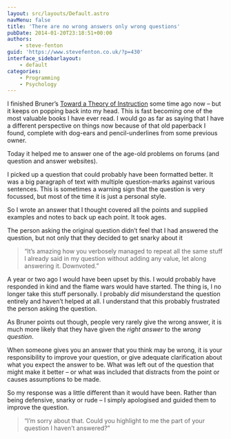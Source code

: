 ```yaml
---
layout: src/layouts/Default.astro
navMenu: false
title: 'There are no wrong answers only wrong questions'
pubDate: 2014-01-20T23:18:51+00:00
authors:
    - steve-fenton
guid: 'https://www.stevefenton.co.uk/?p=430'
interface_sidebarlayout:
    - default
categories:
    - Programming
    - Psychology
---
```


I finished Bruner’s [Toward a Theory of Instruction](http://www.amazon.co.uk/Toward-Theory-Instruction-Belknap-Press/dp/0674897013) some time ago now – but it keeps on popping back into my head. This is fast becoming one of the most valuable books I have ever read. I would go as far as saying that I have a different perspective on things now because of that old paperback I found, complete with dog-ears and pencil-underlines from some previous owner.

Today it helped me to answer one of the age-old problems on forums (and question and answer websites).

I picked up a question that could probably have been formatted better. It was a big paragraph of text with multiple question-marks against various sentences. This is sometimes a warning sign that the question is very focussed, but most of the time it is just a personal style.

So I wrote an answer that I thought covered all the points and supplied examples and notes to back up each point. It took ages.

The person asking the original question didn’t feel that I had answered the question, but not only that they decided to get snarky about it

> “It’s amazing how you verbosely managed to repeat all the same stuff I already said in my question without adding any value, let along answering it. Downvoted.”

A year or two ago I would have been upset by this. I would probably have responded in kind and the flame wars would have started. The thing is, I no longer take this stuff personally. I probably *did* misunderstand the question entirely and haven’t helped at all. I understand that this probably frustrated the person asking the question.

As Bruner points out though, people very rarely give the wrong answer, it is much more likely that they have given the *right answer* to the *wrong question*.

When someone gives you an answer that you think may be wrong, it is your responsibility to improve your question, or give adequate clarification about what you expect the answer to be. What was left out of the question that might make it better – or what was included that distracts from the point or causes assumptions to be made.

So my response was a little different than it would have been. Rather than being defensive, snarky or rude – I simply apologised and guided them to improve the question.

> “I’m sorry about that. Could you highlight to me the part of your question I haven’t answered?”
